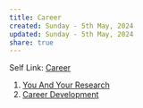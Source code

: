 ```yaml
---
title: Career
created: Sunday - 5th May, 2024
updated: Sunday - 5th May, 2024
share: true
---
```


Self Link: [Career](Career.md)

1. [You And Your Research](./You%20And%20Your%20Research.md)
1. [Career Development](./Career%20Development.md)
